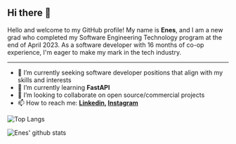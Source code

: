 ## Hi there 👋

Hello and welcome to my GitHub profile! My name is **Enes**, and I am a new grad who completed my Software Engineering Technology program at the end of April 2023. As a software developer with 16 months of co-op experience, I'm eager to make my mark in the tech industry.

---

- 🔭 I’m currently seeking software developer positions that align with my skills and interests
- 🌱 I’m currently learning **FastAPI**
- 👯 I’m looking to collaborate on open source/commercial projects
- 📫 How to reach me:
  **[Linkedin](https://www.linkedin.com/in/enesdemirsoz/), [Instagram](https://www.instagram.com/enesdmrsz)**

![Top Langs](https://github-readme-stats.vercel.app/api/top-langs/?username=EDemirosz&layout=compact&theme=dark&hide_border=true)

![Enes' github stats](https://github-readme-stats.vercel.app/api?username=EDemirsoz&show_icons=true&hide_border=true&theme=dark)
